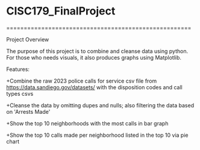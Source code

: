 # CISC179_FinalProject

=====================================================

Project Overview

The purpose of this project is to combine and cleanse data using python. For those who needs visuals, it also produces graphs using Matplotlib.

Features: 

+Combine the raw 2023 police calls for service csv file from https://data.sandiego.gov/datasets/ with the disposition codes and call types csvs

+Cleanse the data by omitting dupes and nulls; also filtering the data based on 'Arrests Made'

+Show the top 10 neighborhoods with the most calls in bar graph

+Show the top 10 calls made per neighborhood listed in the top 10 via pie chart


